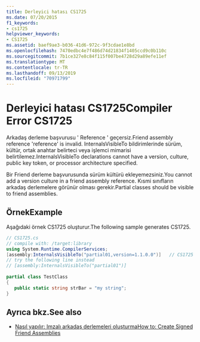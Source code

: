 ```yaml
---
title: Derleyici hatası CS1725
ms.date: 07/20/2015
f1_keywords:
- cs1725
helpviewer_keywords:
- CS1725
ms.assetid: baef9ae3-b036-41d6-972c-9f3cdae1e8bd
ms.openlocfilehash: 7470edbc4e7f486d74d21834f1405ccd9c0b110c
ms.sourcegitcommit: 7b1ce327e8c84f115f007be4728d29a89efe11ef
ms.translationtype: MT
ms.contentlocale: tr-TR
ms.lasthandoff: 09/13/2019
ms.locfileid: "70971799"
---
```

# <a name="compiler-error-cs1725"></a><span data-ttu-id="2ed87-102">Derleyici hatası CS1725</span><span class="sxs-lookup"><span data-stu-id="2ed87-102">Compiler Error CS1725</span></span>
<span data-ttu-id="2ed87-103">Arkadaş derleme başvurusu ' Reference ' geçersiz.</span><span class="sxs-lookup"><span data-stu-id="2ed87-103">Friend assembly reference 'reference' is invalid.</span></span> <span data-ttu-id="2ed87-104">InternalsVisibleTo bildirimlerinde sürüm, kültür, ortak anahtar belirteci veya işlemci mimarisi belirtilemez.</span><span class="sxs-lookup"><span data-stu-id="2ed87-104">InternalsVisibleTo declarations cannot have a version, culture, public key token, or processor architecture specified.</span></span>  
  
 <span data-ttu-id="2ed87-105">Bir Friend derleme başvurusunda sürüm kültürü ekleyemezsiniz.</span><span class="sxs-lookup"><span data-stu-id="2ed87-105">You cannot add a version culture in a friend assembly reference.</span></span> <span data-ttu-id="2ed87-106">Kısmi sınıfların arkadaş derlemelere görünür olması gerekir.</span><span class="sxs-lookup"><span data-stu-id="2ed87-106">Partial classes should be visible to friend assemblies.</span></span>  
  
## <a name="example"></a><span data-ttu-id="2ed87-107">Örnek</span><span class="sxs-lookup"><span data-stu-id="2ed87-107">Example</span></span>  
 <span data-ttu-id="2ed87-108">Aşağıdaki örnek CS1725 oluşturur.</span><span class="sxs-lookup"><span data-stu-id="2ed87-108">The following sample generates CS1725.</span></span>  
  
```csharp  
// CS1725.cs  
// compile with: /target:library  
using System.Runtime.CompilerServices;  
[assembly:InternalsVisibleTo("partial01,version=1.1.0.0")]   // CS1725  
// try the following line instead  
// [assembly:InternalsVisibleTo("partial01")]  
  
partial class TestClass   
{  
   public static string strBar = "my string";  
}  
```  
  
## <a name="see-also"></a><span data-ttu-id="2ed87-109">Ayrıca bkz.</span><span class="sxs-lookup"><span data-stu-id="2ed87-109">See also</span></span>

- [<span data-ttu-id="2ed87-110">Nasıl yapılır: Imzalı arkadaş derlemeleri oluşturma</span><span class="sxs-lookup"><span data-stu-id="2ed87-110">How to: Create Signed Friend Assemblies</span></span>](../../standard/assembly/create-signed-friend.md)

